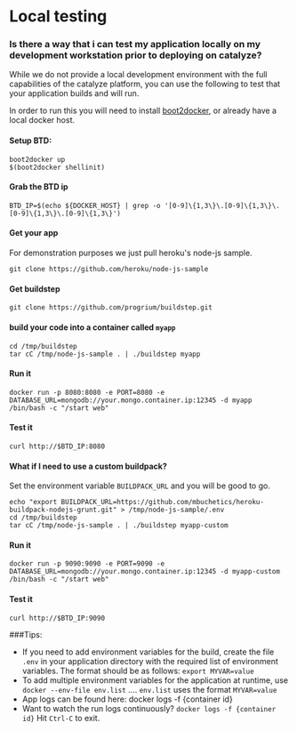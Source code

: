 # Local testing

### Is there a way that i can test my application locally on my development workstation prior to deploying on catalyze?

While we do not provide a local development environment with the full capabilities of the catalyze platform, you can use the following to test that your application builds and will run. 

In order to run this you will need to install [boot2docker](http://boot2docker.io/), or already have a local docker host. 

 
#### Setup BTD:

```
boot2docker up
$(boot2docker shellinit)
```
 
#### Grab the BTD ip
```
BTD_IP=$(echo ${DOCKER_HOST} | grep -o '[0-9]\{1,3\}\.[0-9]\{1,3\}\.[0-9]\{1,3\}\.[0-9]\{1,3\}')
```
#### Get your app

For demonstration purposes we just pull heroku's node-js sample.

```
git clone https://github.com/heroku/node-js-sample 
``` 

#### Get buildstep

```
git clone https://github.com/progrium/buildstep.git
```
 
#### build your code into a container called `myapp`

```
cd /tmp/buildstep
tar cC /tmp/node-js-sample . | ./buildstep myapp
```
 
#### Run it

```
docker run -p 8080:8080 -e PORT=8080 -e DATABASE_URL=mongodb://your.mongo.container.ip:12345 -d myapp /bin/bash -c "/start web"
```
 
#### Test it

```
curl http://$BTD_IP:8080
```
 
#### What if I need to use a custom buildpack?

Set the environment variable `BUILDPACK_URL` and you will be good to go. 

```
echo "export BUILDPACK_URL=https://github.com/mbuchetics/heroku-buildpack-nodejs-grunt.git" > /tmp/node-js-sample/.env
cd /tmp/buildstep
tar cC /tmp/node-js-sample . | ./buildstep myapp-custom
```
 
#### Run it
```
docker run -p 9090:9090 -e PORT=9090 -e DATABASE_URL=mongodb://your.mongo.container.ip:12345 -d myapp-custom /bin/bash -c "/start web"
```
 
#### Test it
```
curl http://$BTD_IP:9090
```


###Tips:

- If you need to add environment variables for the build, create the file `.env` in your application directory with the required list of environment variables. The format should be as follows: `export MYVAR=value`
- To add multiple environment variables for the application at runtime, use `docker --env-file env.list` .... `env.list` uses the format `MYVAR=value`
- App logs can be found here: docker logs -f {container id}
- Want to watch the run logs continuously? `docker logs -f {container id}` Hit `Ctrl-C` to exit.